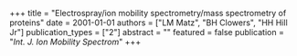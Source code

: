 +++
title = "Electrospray/ion mobility spectrometry/mass spectrometry of proteins"
date = 2001-01-01
authors = ["LM Matz", "BH Clowers", "HH Hill Jr"]
publication_types = ["2"]
abstract = ""
featured = false
publication = "*Int. J. Ion Mobility Spectrom*"
+++

